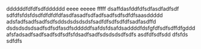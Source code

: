 ddddddfdfdfsdfdddddd
eeee
eeeee
fffff
dsaffdasfddfdfsdfasdfadfsdf
sdfdfsfdsfdsdfdfdfdfdfasdfasadfsdfadfsadfsdfsdfdfsaasddddd
adsfadfsadfsadfsdfsddsdsdsdsdsfsadfdfsdfsdfdfsadfasdffd
dsdsdsdsdsadfsdfsdfasdfsdddddfsafdsfdsafdsaddddfdsfgfdfsdfsdffdfgddd
afsfadsadfsadfsadfsdfsdfsfdsadfsadfsdsdsdsdfsdfs
asdfdfsdfsdd
dfsfds
sdfdfs
